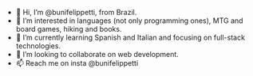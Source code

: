 - 👋 Hi, I’m @bunifelippetti, from Brazil.
- 👀 I’m interested in languages (not only programming ones), MTG and board games, hiking and books.
- 🌱 I’m currently learning Spanish and Italian and focusing on full-stack technologies.
- 💞️ I’m looking to collaborate on web development.
- 📫 Reach me on insta @bunifelippetti

<!---
bunifelippetti/bunifelippetti is a ✨ special ✨ repository because its `README.md` (this file) appears on your GitHub profile.
You can click the Preview link to take a look at your changes.
--->
